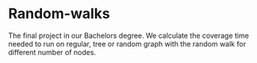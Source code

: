 # Random-walks
The final project in our Bachelors degree.
We calculate the coverage time needed to run on regular, tree or random graph with the random walk for different number of nodes.

